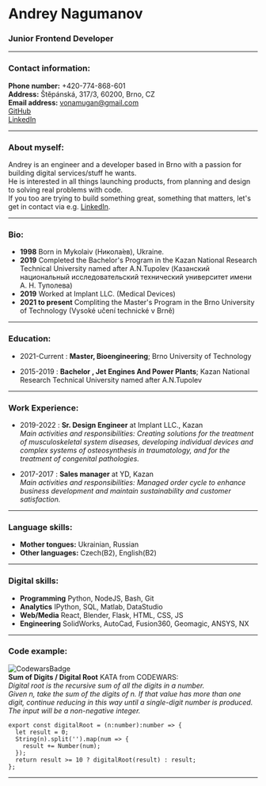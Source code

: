# Andrey Nagumanov

### Junior Frontend Developer

-- --

### Contact information:
**Phone number:** +420-774-868-601  
**Address:** Štěpánská, 317/3, 60200, Brno, CZ  
**Email address:** vonamugan@gmail.com  
[GitHub](https://github.com/Vonamugan)  
[LinkedIn](https://www.linkedin.com/in/andrey-nagumanov/)  

-- --

### About myself:
Andrey is an engineer and a developer based in Brno with a passion for building digital services/stuff he wants.  
He is interested in all things launching products, from planning and design to solving real problems with code.  
If you too are trying to build something great, something that matters, let's get in contact via e.g. [LinkedIn](https://www.linkedin.com/in/andrey-nagumanov/).

-- --
### Bio:

- **1998** Born in Mykolaiv (Никола́ев), Ukraine.  
- **2019** Completed the Bachelor's Program in the Kazan National Research Technical University named after A.N.Tupolev (Казанский национальный исследовательский технический университет имени А. Н. Туполева)  
- **2019** Worked at Implant LLC. (Medical Devices)  
- **2021 to present** Compliting the Master's Program in the Brno University of Technology (Vysoké učení technické v Brně)  

-- --

### Education:

- 2021-Current
:   **Master, Bioengineering**; Brno University of Technology

- 2015-2019
:   **Bachelor , Jet Engines And Power Plants**; Kazan National Research Technical University named after A.N.Tupolev

-- --

### Work Experience:

- 2019-2022
  :   **Sr. Design Engineer** at Implant LLC., Kazan  
  *Main activities and responsibilities: Сreating solutions for the treatment of musculoskeletal system diseases,
  developing individual devices and complex systems of osteosynthesis in
  traumatology, and for the treatment of congenital pathologies.*

- 2017-2017
  :   **Sales manager** at YD, Kazan  
  *Main activities and responsibilities: Managed order cycle to enhance business development and maintain
  sustainability and customer satisfaction.*  

-- --

### Language skills:
- **Mother tongues:** Ukrainian, Russian
- **Other languages:** Czech(B2), English(B2)

-- --

### Digital skills:
- **Programming** Python, NodeJS, Bash, Git
- **Analytics** IPython, SQL, Matlab, DataStudio
- **Web/Media** React, Blender, Flask, HTML, CSS, JS
- **Engineering** SolidWorks, AutoCad, Fusion360, Geomagic, ANSYS, NX

-- --

### Code example:

![CodewarsBadge](https://www.codewars.com/users/Vonamugan/badges/small)  
**Sum of Digits / Digital Root** KATA from CODEWARS:   
*Digital root is the recursive sum of all the digits in a number.  
Given n, take the sum of the digits of n. If that value has more than one digit, continue reducing in this way until a single-digit number is produced. The input will be a non-negative integer.*
```
export const digitalRoot = (n:number):number => {
  let result = 0;
  String(n).split('').map(num => {
    result += Number(num);
  });
  return result >= 10 ? digitalRoot(result) : result;
};
```
-- --
